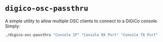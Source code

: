 # `digico-osc-passthru`

A simple utility to allow multiple OSC clients to connect to a DiGiCo console. Simply:

```bash
./digico-osc-passthru "Console IP" "Console RX Port" "Console TX Port"
```
